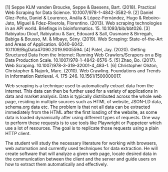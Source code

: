 [1] Seppe KLM vanden Broucke, Seppe & Baesens, Bart. (2018). Practical Web Scraping for Data Science. 10.1007/978-1-4842-3582-9.
[2] Daniel Glez-Peña, Daniel & Lourenco, Anália & López-Fernández, Hugo & Reboiro-Jato, Miguel & Fdez-Riverola, Florentino. (2013). Web scraping technologies in an API world. Briefings in bioinformatics. 15. 10.1093/bib/bbt026.
[3] Rabiyatou Diouf, Rabiyatou & Sarr, Edouard & Sall, Ousmane & Birregah, Babiga & Bousso, M. & Mbaye, Sény. (2019). Web Scraping: State-of-the-Art and Areas of Application. 6040-6042. 10.1109/BigData47090.2019.9005594.
[4] Patel, Jay. (2020). Getting Structured Data from the Internet: Running Web Crawlers/Scrapers on a Big Data Production Scale. 10.1007/978-1-4842-6576-5.
[5] Zhao, Bo. (2017). Web Scraping. 10.1007/978-3-319-32001-4_483-1.
[6] Christopher Olston, Christopher & Najork, Marc. (2010). Web Crawling. Foundations and Trends in Information Retrieval. 4. 175-246. 10.1561/1500000017.


Web scraping is a technique used to automatically extract data from the internet. This data can then be further used for a variety of applications in data and market analysis. Data is typically distributed across the whole web page, residing in multiple sources such as HTML of website, JSON-LD data, schema.org data etc. The problem is that not all data can be extracted immediately from the HTML after the first loading of the website, as some data is loaded dynamically after using different types of requests. One way to perform these requests is to use tools like Playwright or Puppeteer which use a lot of resources. The goal is to replicate those requests using a plain HTTP client.

The student will study the necessary literature for working with browsers, web automation and currently used techniques for data extraction. He will create software that will analyze a given web page, locate desired data in the communication between the client and the server and guide users on how to extract them automatically and effectively.